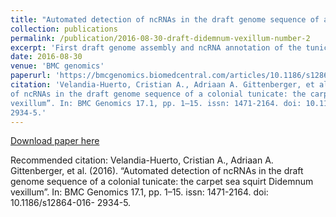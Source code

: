 ```yaml
---
title: "Automated detection of ncRNAs in the draft genome sequence of a colonial tunicate: the carpet sea squirt Didemnum vexillum"
collection: publications
permalink: /publication/2016-08-30-draft-didemnum-vexillum-number-2
excerpt: 'First draft genome assembly and ncRNA annotation of the tunicate Didemnum vexillum.'
date: 2016-08-30
venue: 'BMC genomics'
paperurl: 'https://bmcgenomics.biomedcentral.com/articles/10.1186/s12864-016-2934-5'
citation: 'Velandia-Huerto, Cristian A., Adriaan A. Gittenberger, et al. (2016). “Automated detection
of ncRNAs in the draft genome sequence of a colonial tunicate: the carpet sea squirt Didemnum
vexillum”. In: BMC Genomics 17.1, pp. 1–15. issn: 1471-2164. doi: 10.1186/s12864-016-
2934-5.'
---
```


[Download paper here](https://bmcgenomics.biomedcentral.com/articles/10.1186/s12864-016-2934-5)

Recommended citation: Velandia-Huerto, Cristian A., Adriaan A. Gittenberger, et al. (2016). “Automated detection of ncRNAs in the draft genome sequence of a colonial tunicate: the carpet sea squirt Didemnum vexillum”. In: BMC Genomics 17.1, pp. 1–15. issn: 1471-2164. doi: 10.1186/s12864-016- 2934-5.
